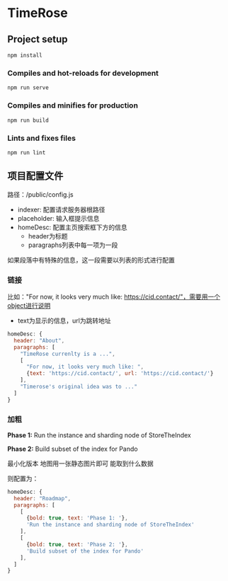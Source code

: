 # TimeRose

## Project setup
```
npm install
```

### Compiles and hot-reloads for development
```
npm run serve
```

### Compiles and minifies for production
```
npm run build
```

### Lints and fixes files
```
npm run lint
```

## 项目配置文件
路径：/public/config.js

* indexer: 配置请求服务器根路径
* placeholder: 输入框提示信息
* homeDesc: 配置主页搜索框下方的信息
  * header为标题
  * paragraphs列表中每一项为一段

如果段落中有特殊的信息，这一段需要以列表的形式进行配置

### 链接
比如："For now, it looks very much like: https://cid.contact/"，需要用一个object进行说明
* text为显示的信息，url为跳转地址
```js
homeDesc: {
  header: "About",
  paragraphs: [
    "TimeRose currenlty is a ...",
    [
      "For now, it looks very much like: ",
      {text: 'https://cid.contact/', url: 'https://cid.contact/'}
    ],
    "Timerose's original idea was to ..."
  ]
}
```
### 加粗
**Phase 1:** Run the instance and sharding node of StoreTheIndex

**Phase 2:** Build subset of the index for Pando

最小化版本
地图用一张静态图片即可
能取到什么数据

则配置为：
```js
homeDesc: {
  header: "Roadmap",
  paragraphs: [
    [
      {bold: true, text: 'Phase 1: '},
      'Run the instance and sharding node of StoreTheIndex'
    ],
    [
      {bold: true, text: 'Phase 2: '},
      'Build subset of the index for Pando'
    ],
  ]
}
```

